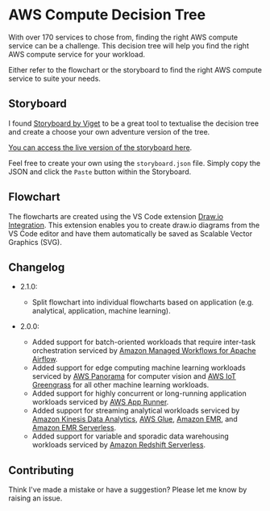 # AWS Compute Decision Tree

With over 170 services to chose from, finding the right AWS compute service can be a challenge. This decision tree will help you find the right AWS compute service for your workload.

Either refer to the flowchart or the storyboard to find the right AWS compute service to suite your needs.

## Storyboard

I found [Storyboard by Viget](https://storyboard.viget.com/) to be a great tool to textualise the decision tree and create a choose your own adventure version of the tree.

[You can access the live version of the storyboard here](https://storyboard.viget.com/aws-compute-decision-tree-2).

Feel free to create your own using the `storyboard.json` file. Simply copy the JSON and click the `Paste` button within the Storyboard.

## Flowchart

The flowcharts are created using the VS Code extension [Draw.io Integration](https://marketplace.visualstudio.com/items?itemName=hediet.vscode-drawio-insiders-build). This extension enables you to create draw.io diagrams from the VS Code editor and have them automatically be saved as Scalable Vector Graphics (SVG).

## Changelog

- 2.1.0:

  - Split flowchart into individual flowcharts based on application (e.g. analytical, application, machine learning).

- 2.0.0:

  - Added support for batch-oriented workloads that require inter-task orchestration serviced by [Amazon Managed Workflows for Apache Airflow](https://aws.amazon.com/managed-workflows-for-apache-airflow/).
  - Added support for edge computing machine learning workloads serviced by [AWS Panorama](https://aws.amazon.com/panorama/) for computer vision and [AWS IoT Greengrass](https://aws.amazon.com/greengrass/) for all other machine learning workloads.
  - Added support for highly concurrent or long-running application workloads serviced by [AWS App Runner](https://aws.amazon.com/apprunner/).
  - Added support for streaming analytical workloads serviced by [Amazon Kinesis Data Analytics](https://aws.amazon.com/kinesis/data-analytics/), [AWS Glue](https://aws.amazon.com/glue/?whats-new-cards.sort-by=item.additionalFields.postDateTime&whats-new-cards.sort-order=desc), [Amazon EMR](https://aws.amazon.com/emr/), and [Amazon EMR Serverless](https://aws.amazon.com/emr/serverless/).
  - Added support for variable and sporadic data warehousing workloads serviced by [Amazon Redshift Serverless](https://aws.amazon.com/redshift/redshift-serverless/).

## Contributing

Think I've made a mistake or have a suggestion? Please let me know by raising an issue.

